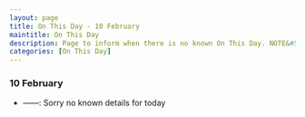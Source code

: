 ```yaml
---
layout: page
title: On This Day - 10 February
maintitle: On This Day
description: Page to inform when there is no known On This Day. NOTE&#58; There may still be comments.
categories: [On This Day]
---
```


### 10 February
* ——: Sorry no known details for today

